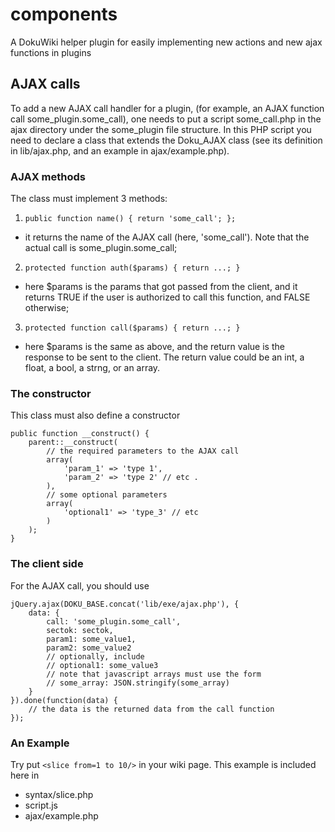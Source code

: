 # components
A DokuWiki helper plugin for easily implementing new actions and new ajax functions in plugins

## AJAX calls
To add a new AJAX call handler for a plugin, (for example, an AJAX function call some_plugin.some_call), one needs to put a script some_call.php in the ajax directory under the some_plugin file structure. In this PHP script you need to declare a class that extends the Doku_AJAX class (see its definition in lib/ajax.php, and an example in ajax/example.php).

### AJAX methods
The class must implement 3 methods:

1. `public function name() { return 'some_call'; };`
  * it returns the name of the AJAX call (here, 'some_call'). Note that the actual call is some_plugin.some_call;

2. `protected function auth($params) { return ...; }`
  * here $params is the params that got passed from the client, and it returns TRUE if the user is authorized to call this function, and FALSE otherwise;

3. `protected function call($params) { return ...; }`
  * here $params is the same as above, and the return value is the response to be sent to the client. The return value could be an int, a float, a bool, a strng, or an array.

### The constructor
This class must also define a constructor
```
public function __construct() {
    parent::__construct(
        // the required parameters to the AJAX call
        array(
            'param_1' => 'type 1',
            'param_2' => 'type 2' // etc .
        ),
        // some optional parameters
        array(
            'optional1' => 'type_3' // etc
        )
    );
}
```

### The client side
For the AJAX call, you should use
```
jQuery.ajax(DOKU_BASE.concat('lib/exe/ajax.php'), {
	data: {
		call: 'some_plugin.some_call',
		sectok: sectok,
		param1: some_value1,
		param2: some_value2
		// optionally, include
		// optional1: some_value3
		// note that javascript arrays must use the form
		// some_array: JSON.stringify(some_array)
	}
}).done(function(data) {
	// the data is the returned data from the call function
});
```

### An Example

Try put `<slice from=1 to 10/>` in your wiki page. This example is included here in
- syntax/slice.php
- script.js
- ajax/example.php
